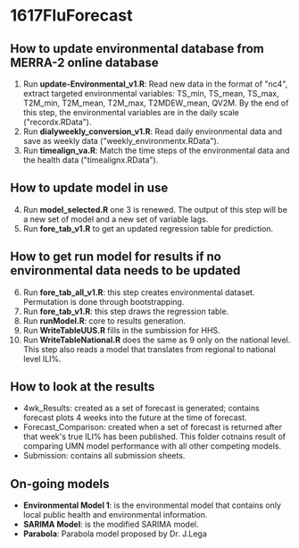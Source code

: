 # 1617FluForecast
## How to update environmental database from MERRA-2 online database
1. Run **update-Environmental_v1.R**: Read new data in the format of "nc4", extract targeted environmental variables: TS_min, TS_mean, TS_max, T2M_min, T2M_mean, T2M_max, T2MDEW_mean, QV2M. By the end of this step, the environmental variables are in the daily scale ("recordx.RData").
2. Run **dialyweekly_conversion_v1.R**: Read daily environmental data and save as weekly data ("weekly_environmentx.RData").
3. Run **timealign_va.R**: Match the time steps of the environmental data and the health data ("timealignx.RData").

## How to update model in use
4. Run **model_selected.R** one 3 is renewed. The output of this step will be a new set of model and a new set of variable lags.
5. Run **fore_tab_v1.R** to get an updated regression table for prediction.

## How to get run model for results if no environmental data needs to be updated
6. Run **fore_tab_all_v1.R**: this step creates environmental dataset. Permutation is done through bootstrapping.
7. Run **fore_tab_v1.R**: this step draws the regression table.
8. Run **runModel.R**: core to results generation.
9. Run **WriteTableUUS.R** fills in the sumbission for HHS.
10. Run **WriteTableNational.R** does the same as 9 only on the national level. This step also reads a model that translates from regional to national level ILI\%.

## How to look at the results
* 4wk_Results: created as a set of forecast is generated; contains forecast plots 4 weeks into the future at the time of forecast.
* Forecast_Comparison: created when a set of forecast is returned after that week's true ILI\% has been published. This folder cotnains result of comparing UMN model performance with all other competing models. 
* Submission: contains all submission sheets.

## On-going models
* **Environmental Model 1**: is the environmental model that contains only local public health and environmental information.
* **SARIMA Model**: is the modified SARIMA model.
* **Parabola**: Parabola model proposed by Dr. J.Lega
